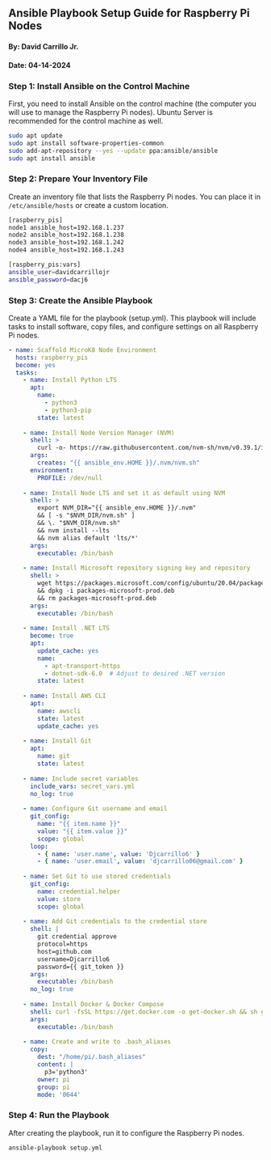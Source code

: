 ## Ansible Playbook Setup Guide for Raspberry Pi Nodes
#### By: David Carrillo Jr.
#### Date: 04-14-2024


### Step 1: Install Ansible on the Control Machine
First, you need to install Ansible on the control machine (the computer you will use to manage the Raspberry Pi nodes). Ubuntu Server is recommended for the control machine as well.

```bash
sudo apt update
sudo apt install software-properties-common
sudo add-apt-repository --yes --update ppa:ansible/ansible
sudo apt install ansible
```


### Step 2: Prepare Your Inventory File
Create an inventory file that lists the Raspberry Pi nodes. You can place it in `/etc/ansible/hosts` or create a custom location.

```bash
[raspberry_pis]
node1 ansible_host=192.168.1.237
node2 ansible_host=192.168.1.238
node3 ansible_host=192.168.1.242
node4 ansible_host=192.168.1.243

[raspberry_pis:vars]
ansible_user=davidcarrillojr
ansible_password=dacj6
```


### Step 3: Create the Ansible Playbook
Create a YAML file for the playbook (setup.yml). This playbook will include tasks to install software, copy files, and configure settings on all Raspberry Pi nodes.

```yaml
- name: Scaffold MicroK8 Node Environment
  hosts: raspberry_pis
  become: yes
  tasks:
    - name: Install Python LTS
      apt:
        name:
          - python3
          - python3-pip
        state: latest
    
    - name: Install Node Version Manager (NVM)
      shell: >
        curl -o- https://raw.githubusercontent.com/nvm-sh/nvm/v0.39.1/install.sh | bash
      args:
        creates: "{{ ansible_env.HOME }}/.nvm/nvm.sh"
      environment:
        PROFILE: /dev/null
    
    - name: Install Node LTS and set it as default using NVM
      shell: >
        export NVM_DIR="{{ ansible_env.HOME }}/.nvm" 
        && [ -s "$NVM_DIR/nvm.sh" ] 
        && \. "$NVM_DIR/nvm.sh" 
        && nvm install --lts 
        && nvm alias default 'lts/*'
      args:
        executable: /bin/bash
    
    - name: Install Microsoft repository signing key and repository
      shell: >
        wget https://packages.microsoft.com/config/ubuntu/20.04/packages-microsoft-prod.deb -O packages-microsoft-prod.deb
        && dpkg -i packages-microsoft-prod.deb
        && rm packages-microsoft-prod.deb
      args:
        executable: /bin/bash
    
    - name: Install .NET LTS
      become: true
      apt:
        update_cache: yes
        name: 
          - apt-transport-https
          - dotnet-sdk-6.0  # Adjust to desired .NET version
        state: latest
    
    - name: Install AWS CLI
      apt:
        name: awscli
        state: latest
        update_cache: yes
    
    - name: Install Git
      apt:
        name: git
        state: latest
    
    - name: Include secret variables
      include_vars: secret_vars.yml
      no_log: true
    
    - name: Configure Git username and email
      git_config:
        name: "{{ item.name }}"
        value: "{{ item.value }}"
        scope: global
      loop:
        - { name: 'user.name', value: 'Djcarrillo6' }
        - { name: 'user.email', value: 'djcarrillo06@gmail.com' }
    
    - name: Set Git to use stored credentials
      git_config:
        name: credential.helper
        value: store
        scope: global
    
    - name: Add Git credentials to the credential store
      shell: |
        git credential approve
        protocol=https
        host=github.com
        username=Djcarrillo6
        password={{ git_token }}
      args:
        executable: /bin/bash
      no_log: true
    
    - name: Install Docker & Docker Compose
      shell: curl -fsSL https://get.docker.com -o get-docker.sh && sh get-docker.sh && apt-get install -y docker-compose && rm get-docker.sh
      args:
        executable: /bin/bash
    
    - name: Create and write to .bash_aliases
      copy:
        dest: "/home/pi/.bash_aliases"
        content: |
          p3='python3'
        owner: pi
        group: pi
        mode: '0644'
```


### Step 4: Run the Playbook
After creating the playbook, run it to configure the Raspberry Pi nodes.

```bash
ansible-playbook setup.yml
```